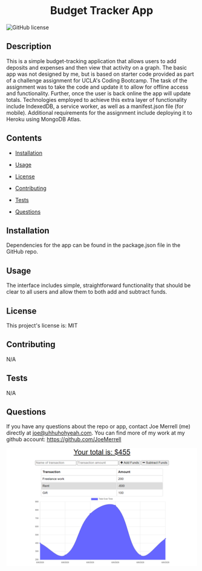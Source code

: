 
<h1 align="center">
    Budget Tracker App
</h1>


![GitHub license](https://img.shields.io/badge/license-MIT-blue.svg)


## Description

This is a simple budget-tracking application that allows users to add deposits and expenses and then view that activity on a graph. The basic app was not designed by me, but is based on starter code provided as part of a challenge assignment for UCLA's Coding Bootcamp. The task of the assignment was to take the code and update it to allow for offline access and functionality. Further, once the user is back online the app will update totals. Technologies employed to achieve this extra layer of functionality include IndexedDB, a service worker, as well as a manifest.json file (for mobile). Additional requirements for the assignment include deploying it to Heroku using MongoDB Atlas.


## Contents 

* [Installation](#installation)

* [Usage](#usage)

* [License](#license)

* [Contributing](#contributing)

* [Tests](#tests)

* [Questions](#questions)

## Installation


Dependencies for the app can be found in the package.json file in the GitHub repo.


## Usage

The interface includes simple, straightforward functionality that should be clear to all users and allow them to both add and subtract funds.

## License

This project's license is: MIT
  
## Contributing

N/A

## Tests

N/A

## Questions

If you have any questions about the repo or app, contact Joe Merrell (me) directly at joe@uhhuhohyeah.com. You can find more of my work at my github account: https://github.com/JoeMerrell

<img src="public/images/budget-tracker.png" alt="Budget Tracker App screenshot courtesy of UCLA">

